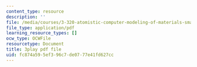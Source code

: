 ```yaml
---
content_type: resource
description: ''
file: /media/courses/3-320-atomistic-computer-modeling-of-materials-sma-5107-spring-2005/fc874a595ef396c7de0777e41fd627cc_TqHS4tpujnw.pdf
file_type: application/pdf
learning_resource_types: []
ocw_type: OCWFile
resourcetype: Document
title: 3play pdf file
uid: fc874a59-5ef3-96c7-de07-77e41fd627cc
---
```

